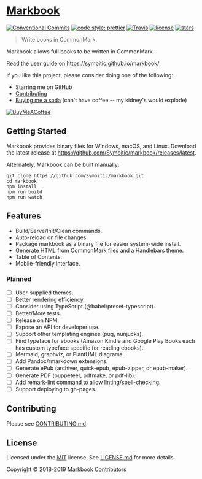 # [Markbook](https://symbitic.github.io/markbook/)

[![Conventional Commits](https://img.shields.io/badge/Conventional%20Commits-1.0.0-yellow.svg?style=flat-square)](https://conventionalcommits.org)
[![code style: prettier](https://img.shields.io/badge/code_style-prettier-ff69b4.svg?style=flat-square)](https://github.com/prettier/prettier)
[![Travis](https://img.shields.io/travis/Symbitic/markbook.svg?style=flat-square)](https://travis-ci.org/Symbitic/markbook)
[![license](https://img.shields.io/badge/license-MIT-blue.svg?style=flat-square)](https://opensource.org/licenses/MIT)
[![stars](https://img.shields.io/github/stars/symbitic/markbook.svg?style=flat-square)](https://github.com/Symbitic/markbook)
> Write books in CommonMark.

Markbook allows full books to be written in CommonMark.

Read the user guide on <https://symbitic.github.io/markbook/>

If you like this project, please consider doing one of the following:
* Starring me on GitHub
* [Contributing](#contributing)
* [Buying me a soda](https://buymeacoff.ee/qh0rXkiCd) (can't have coffee -- my kidney's would explode)

[![BuyMeACoffee](https://www.buymeacoffee.com/assets/img/custom_images/orange_img.png)](https://buymeacoff.ee/qh0rXkiCd)

## Getting Started

Markbook provides binary files for Windows, macOS, and Linux.
Download the latest release at <https://github.com/Symbitic/markbook/releases/latest>.

Alternately, Markbook can be built manually:

    git clone https://github.com/Symbitic/markbook.git
    cd markbook
    npm install
    npm run build
    npm run watch

## Features

* Build/Serve/Init/Clean commands.
* Auto-reload on file changes.
* Package markbook as a binary file for easier system-wide install.
* Generate HTML from CommonMark files and a Handlebars theme.
* Table of Contents.
* Mobile-friendly interface.

### Planned

* [ ] User-supplied themes.
* [ ] Better rendering efficiency.
* [ ] Consider using TypeScript (@babel/preset-typescript).
* [ ] Better/More tests.
* [ ] Release on NPM.
* [ ] Expose an API for developer use.
* [ ] Support other templating engines (pug, nunjucks).
* [ ] Find typeface for ebooks (Amazon Kindle and Google Play Books each has custom typeface specific for reading ebooks).
* [ ] Mermaid, graphviz, or PlantUML diagrams.
* [ ] Add Pandoc/rmarkdown extensions.
* [ ] Generate ePub (archiver, quick-epub, epub-zipper, or epub-maker).
* [ ] Generate PDF (puppeteer, pdfmake, or pdf-lib).
* [ ] Add remark-lint command to allow linting/spell-checking.
* [ ] Support deploying to gh-pages.

## Contributing

Please see [CONTRIBUTING.md](CONTRIBUTING.md).

## License

Licensed under the [MIT](https://spdx.org/licenses/MIT) license. See [LICENSE.md](LICENSE.md) for more details.

Copyright &copy; 2018-2019 [Markbook Contributors](https://github.com/Symbitic/markbook/graphs/contributors)

[3]: https://spdx.org/licenses/MIT
[4]: https://github.com/Symbitic/markbook/graphs/contributors
